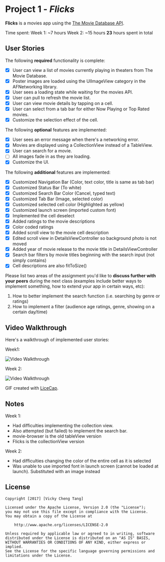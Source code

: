 # Project 1 - *Flicks*

**Flicks** is a movies app using the [The Movie Database API](http://docs.themoviedb.apiary.io/#).

Time spent: 
Week 1: ~7 hours
Week 2: ~15 hours
**23** hours spent in total

## User Stories

The following **required** functionality is complete:

- [X] User can view a list of movies currently playing in theaters from The Movie Database.
- [X] Poster images are loaded using the UIImageView category in the AFNetworking library.
- [X] User sees a loading state while waiting for the movies API.
- [X] User can pull to refresh the movie list.
- [X] User can view movie details by tapping on a cell.
- [X] User can select from a tab bar for either Now Playing or Top Rated movies.
- [X] Customize the selection effect of the cell.

The following **optional** features are implemented:

- [X] User sees an error message when there's a networking error.
- [X] Movies are displayed using a CollectionView instead of a TableView.
- [X] User can search for a movie.
- [ ] All images fade in as they are loading.
- [X] Customize the UI.

The following **additional** features are implemented:
- [X] Customized Navigation Bar (Color, text color, title is same as tab bar)
- [X] Customized Status Bar (To white)
- [X] Customized Search Bar Color (Cancel, typed text)
- [X] Customized Tab Bar (Image, selected color)
- [X] Customized selected cell color (Highlighted as yellow)
- [X] Customized launch screen (imported custom font)
- [X] Implemented the cell deselect
- [X] Added ratings to the movie descriptions
- [X] Color coded ratings
- [X] Added scroll view to the movie cell description
- [X] Edited scroll view in DetailsViewController so background photo is not moved
- [X] Added year of movie release to the movie title in DetailsViewController
- [X] Search bar filters by movie titles beginning with the search input (not simply contains)
- [X] Cell descriptions are also fitToSize()

Please list two areas of the assignment you'd like to **discuss further with your peers** during the next class (examples include better ways to implement something, how to extend your app in certain ways, etc):

1. How to better implement the search function (i.e. searching by genre or ratings)
2. How to implement a filter (audience age ratings, genre, showing on a certain day/time)

## Video Walkthrough 

Here's a walkthrough of implemented user stories:

Week1:

<img src='http://i.imgur.com/I2ol9T7.gif' title='Video Walkthrough' width='' alt='Video Walkthrough' />

Week 2:

<img src='http://i.imgur.com/x28QsLW.gif' title='Video Walkthrough' width='' alt='Video Walkthrough' />

GIF created with [LiceCap](http://www.cockos.com/licecap/).

## Notes

Week 1:
- Had difficulties implementing the collection view. 
- Also attempted (but failed) to implement the search bar.
- movie-browser is the old tableView version
- Flicks is the collectionView version

Week 2:
- Had difficulties changing the color of the entire cell as it is selected
- Was unable to use imported font in launch screen (cannot be loaded at launch). Substituted with an image instead

## License

    Copyright [2017] [Vicky Cheng Tang]

    Licensed under the Apache License, Version 2.0 (the "License");
    you may not use this file except in compliance with the License.
    You may obtain a copy of the License at

        http://www.apache.org/licenses/LICENSE-2.0

    Unless required by applicable law or agreed to in writing, software
    distributed under the License is distributed on an "AS IS" BASIS,
    WITHOUT WARRANTIES OR CONDITIONS OF ANY KIND, either express or implied.
    See the License for the specific language governing permissions and
    limitations under the License.
